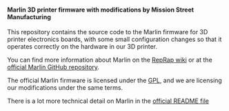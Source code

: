#### Marlin 3D printer firmware with modifications by Mission Street Manufacturing

This repository contains the source code to the Marlin firmware for 3D printer
electronics boards, with some small configuration changes so that it operates
correctly on the hardware in our 3D printer.

You can find more information about Marlin on the [RepRap wiki](http://reprap.org/wiki/Marlin)
or at the [official Marlin GitHub repository](https://github.com/ErikZalm/Marlin).

The official Marlin firmware is licensed under the [GPL](http://www.gnu.org/licenses/gpl.html),
and we are licensing our modifications under the same terms.

There is a lot more technical detail on Marlin in the [official README file](https://github.com/ErikZalm/Marlin/blob/Marlin_v1/README.md)
